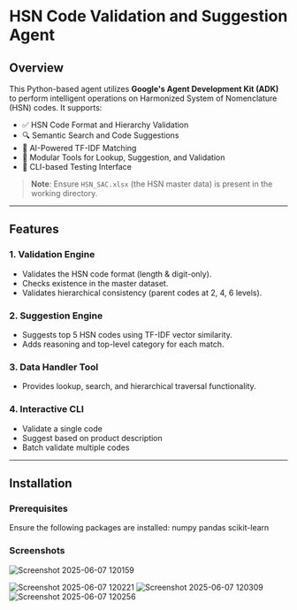 # HSN Code Validation and Suggestion Agent

## Overview

This Python-based agent utilizes **Google's Agent Development Kit (ADK)** to perform intelligent operations on Harmonized System of Nomenclature (HSN) codes. It supports:

- ✅ HSN Code Format and Hierarchy Validation  
- 🔍 Semantic Search and Code Suggestions  
- 🧠 AI-Powered TF-IDF Matching  
- 🧰 Modular Tools for Lookup, Suggestion, and Validation  
- 🧪 CLI-based Testing Interface

> **Note**: Ensure `HSN_SAC.xlsx` (the HSN master data) is present in the working directory.

---

## Features

### 1. **Validation Engine**
- Validates the HSN code format (length & digit-only).
- Checks existence in the master dataset.
- Validates hierarchical consistency (parent codes at 2, 4, 6 levels).

### 2. **Suggestion Engine**
- Suggests top 5 HSN codes using TF-IDF vector similarity.
- Adds reasoning and top-level category for each match.

### 3. **Data Handler Tool**
- Provides lookup, search, and hierarchical traversal functionality.

### 4. **Interactive CLI**
- Validate a single code
- Suggest based on product description
- Batch validate multiple codes

---

## Installation

### Prerequisites

Ensure the following packages are installed: numpy pandas scikit-learn

### Screenshots

![Screenshot 2025-06-07 120159](https://github.com/user-attachments/assets/9a7268d5-9e14-47d7-b801-661aa26e85ac)

![Screenshot 2025-06-07 120221](https://github.com/user-attachments/assets/771c5baa-9487-4b18-9b8a-2e4ebeabfbbf)
![Screenshot 2025-06-07 120309](https://github.com/user-attachments/assets/6cc118a8-5e12-405e-9b99-1218c9d1c86b)
![Screenshot 2025-06-07 120256](https://github.com/user-attachments/assets/d0fca1c6-d458-40e5-b1bd-793fa581bab1)

